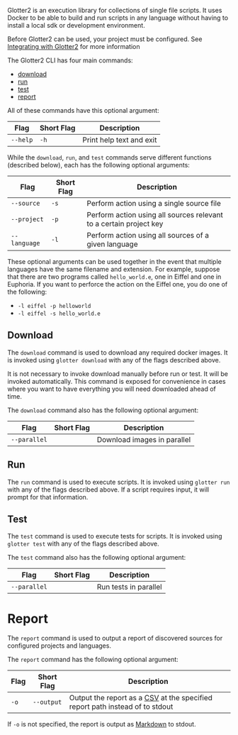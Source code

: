 Glotter2 is an execution library for collections of single file scripts.
It uses Docker to be able to build and run scripts in any language without having to install a local sdk or development environment.

Before Glotter2 can be used, your project must be configured.
See [Integrating with Glotter2](Integrating-with-Glotter2.md) for more information

The Glotter2 CLI has four main commands:
- [download](#download)
- [run](#run)
- [test](#test)
- [report](#report)

All of these commands have this optional argument:

| Flag | Short Flag | Description |
| --- | --- | --- |
| `--help` | `-h` | Print help text and exit |

While the `download`, `run`, and `test` commands serve different functions
(described below), each has the following optional arguments:

| Flag | Short Flag | Description |
| --- | --- | --- |
| `--source` | `-s` | Perform action using a single source file |
| `--project` | `-p` | Perform action using all sources relevant to a certain project key |
| `--language` | `-l` | Perform action using all sources of a given language |

These optional arguments can be used together in the event that multiple languages
have the same filename and extension. For example, suppose that there are two programs
called `hello_world.e`, one in Eiffel and one in Euphoria. If you want to perforce the
action on the Eiffel one, you do one of the following:

- `-l eiffel -p helloworld`
- `-l eiffel -s hello_world.e`

## Download

The `download` command is used to download any required docker images.
It is invoked using `glotter download` with any of the flags described above.

It is not necessary to invoke download manually before run or test.
It will be invoked automatically.
This command is exposed for convenience in cases where you want to have everything you will need downloaded ahead of time.

The `download` command also has the following optional argument:

| Flag | Short Flag | Description |
| --- | --- | --- |
| `--parallel` | | Download images in parallel |

## Run

The `run` command is used to execute scripts.
It is invoked using `glotter run` with any of the flags described above.
If a script requires input, it will prompt for that information.

## Test

The `test` command is used to execute tests for scripts.
It is invoked using `glotter test` with any of the flags described above.

The `test` command also has the following optional argument:

| Flag | Short Flag | Description |
| --- | --- | --- |
|  `--parallel` | | Run tests in parallel |

# Report

The `report` command is used to output a report of discovered sources for configured
projects and languages.

The `report` command has the following optional argument:

| Flag | Short Flag | Description |
| --- | --- | --- |
| `-o` | `--output` | Output the report as a [CSV](https://en.wikipedia.org/wiki/Comma-separated_values) at the specified report path instead of to stdout |

If `-o` is not specified, the report is output as [Markdown](https://www.markdownguide.org/basic-syntax/) to stdout.
